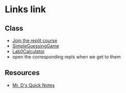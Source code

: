 # Links link

## Class
* [Join the replit course](https://replit.com/teams/join/jwvbhhrwxyrrgpmszrslqkpxwowcgxax-APCSA-Block8-2122)
* [SimpleGuessingGame](https://replit.com/team/APCSA-Block8-2122/SimpleGuessingGameGame)
* [Lab0Calculator](https://replit.com/team/APCSA-Block8-2122/Lab0Calculator)
* open the corresponding repls when we get to them
## Resources
* [Mr. D's Quick Notes](https://replit.com/@APCSA-Block8-2122/Coursework01MrDsQuickNotes)
